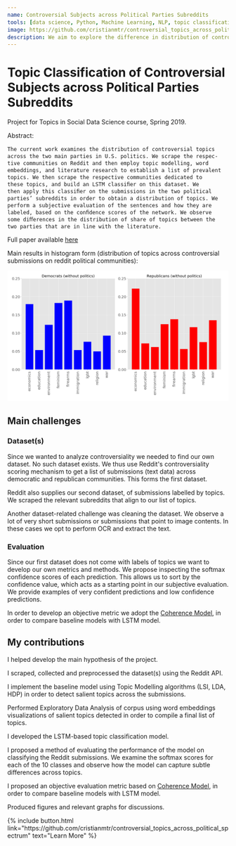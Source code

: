 ```yaml
---
name: Controversial Subjects across Political Parties Subreddits
tools: [data science, Python, Machine Learning, NLP, topic classification]
image: https://github.com/cristianmtr/controversial_topics_across_political_spectrum/blob/master/image.png?raw=true
description: We aim to explore the difference in distribution of controversial topics across the US political parties
---
```


# Topic Classification of Controversial Subjects across Political Parties Subreddits

Project for Topics in Social Data Science course, Spring 2019.

Abstract:

    The current work examines the distribution of controversial topics
    across the two main parties in U.S. politics. We scrape the respec-
    tive communities on Reddit and then employ topic modelling, word
    embeddings, and literature research to establish a list of prevalent
    topics. We then scrape the respective communities dedicated to
    these topics, and build an LSTM classiﬁer on this dataset. We
    then apply this classiﬁer on the submissions in the two political
    parties’ subreddits in order to obtain a distribution of topics. We
    perform a subjective evaluation of the sentences and how they are
    labeled, based on the conﬁdence scores of the network. We observe
    some diﬀerences in the distribution of share of topics between the
    two parties that are in line with the literature.

Full paper available [here](https://github.com/cristianmtr/controversial_topics_across_political_spectrum/blob/master/paper.pdf)

Main results in histogram form (distribution of topics across controversial submissions on reddit political communities):

![hist](https://github.com/cristianmtr/controversial_topics_across_political_spectrum/blob/master/image.png?raw=true)

## Main challenges

### Dataset(s)

Since we wanted to analyze controversiality we needed to find our own dataset. No such dataset exists. We thus use Reddit's controversiality scoring mechanism to get a list of submissions (text data) across democratic and republican communities. This forms the first dataset.

Reddit also supplies our second dataset, of submissions labelled by topics. We scraped the relevant subreddits that align to our list of topics. 

Another dataset-related challenge was cleaning the dataset. We observe a lot of very short submissions or submissions that point to image contents. In these cases we opt to perform OCR and extract the text.

### Evaluation

Since our first dataset does not come with labels of topics we want to develop our own metrics and methods. We propose inspecting the softmax confidence scores of each prediction. This allows us to sort by the confidence value, which acts as a starting point in our subjective evaluation. We provide examples of very confident predictions and low confidence predictions.

In order to develop an objective metric we adopt the [Coherence Model](http://svn.aksw.org/papers/2015/WSDM_Topic_Evaluation/public.pdf), in order to compare baseline models with LSTM model.

## My contributions

I helped develop the main hypothesis of the project.

I scraped, collected and preprocessed the dataset(s) using the Reddit API.

I implement the baseline model using Topic Modelling algorithms (LSI, LDA, HDP) in order to detect salient topics across the submissions.

Performed Exploratory Data Analysis of corpus using word embeddings visualizations of salient topics detected in order to compile a final list of topics.

I developed the LSTM-based topic classification model.

I proposed a method of evaluating the performance of the model on classifying the Reddit submissions. We examine the softmax scores for each of the 10 classes and observe how the model can capture subtle differences across topics.

I proposed an objective evaluation metric based on [Coherence Model](http://svn.aksw.org/papers/2015/WSDM_Topic_Evaluation/public.pdf), in order to compare baseline models with LSTM model.

Produced figures and relevant graphs for discussions.

<p class="text-center">
{% include button.html link="https://github.com/cristianmtr/controversial_topics_across_political_spectrum" text="Learn More" %}
</p>
